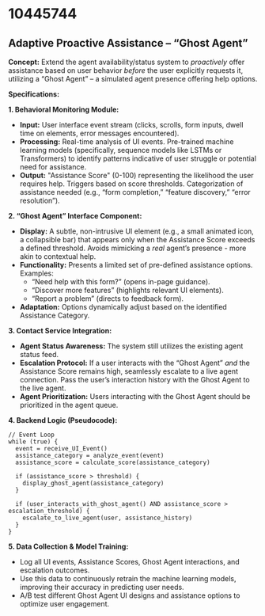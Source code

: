 # 10445744

## Adaptive Proactive Assistance – “Ghost Agent”

**Concept:** Extend the agent availability/status system to *proactively* offer assistance based on user behavior *before* the user explicitly requests it, utilizing a “Ghost Agent” – a simulated agent presence offering help options.

**Specifications:**

**1. Behavioral Monitoring Module:**

*   **Input:** User interface event stream (clicks, scrolls, form inputs, dwell time on elements, error messages encountered).
*   **Processing:** Real-time analysis of UI events. Pre-trained machine learning models (specifically, sequence models like LSTMs or Transformers) to identify patterns indicative of user struggle or potential need for assistance.
*   **Output:**  "Assistance Score" (0-100) representing the likelihood the user requires help. Triggers based on score thresholds.  Categorization of assistance needed (e.g., “form completion,” “feature discovery,” “error resolution”).

**2. “Ghost Agent” Interface Component:**

*   **Display:** A subtle, non-intrusive UI element (e.g., a small animated icon, a collapsible bar) that appears only when the Assistance Score exceeds a defined threshold.  Avoids mimicking a *real* agent’s presence - more akin to contextual help.
*   **Functionality:** Presents a limited set of pre-defined assistance options. Examples:
    *   “Need help with this form?” (opens in-page guidance).
    *   “Discover more features” (highlights relevant UI elements).
    *   “Report a problem” (directs to feedback form).
*   **Adaptation:** Options dynamically adjust based on the identified Assistance Category.

**3. Contact Service Integration:**

*   **Agent Status Awareness:** The system still utilizes the existing agent status feed.
*   **Escalation Protocol:** If a user interacts with the “Ghost Agent” *and* the Assistance Score remains high, seamlessly escalate to a live agent connection.  Pass the user’s interaction history with the Ghost Agent to the live agent.
*   **Agent Prioritization:**  Users interacting with the Ghost Agent should be prioritized in the agent queue.

**4. Backend Logic (Pseudocode):**

```
// Event Loop
while (true) {
  event = receive_UI_Event()
  assistance_category = analyze_event(event)
  assistance_score = calculate_score(assistance_category)

  if (assistance_score > threshold) {
    display_ghost_agent(assistance_category)
  }

  if (user_interacts_with_ghost_agent() AND assistance_score > escalation_threshold) {
    escalate_to_live_agent(user, assistance_history)
  }
}
```

**5. Data Collection & Model Training:**

*   Log all UI events, Assistance Scores, Ghost Agent interactions, and escalation outcomes.
*   Use this data to continuously retrain the machine learning models, improving their accuracy in predicting user needs.
*   A/B test different Ghost Agent UI designs and assistance options to optimize user engagement.